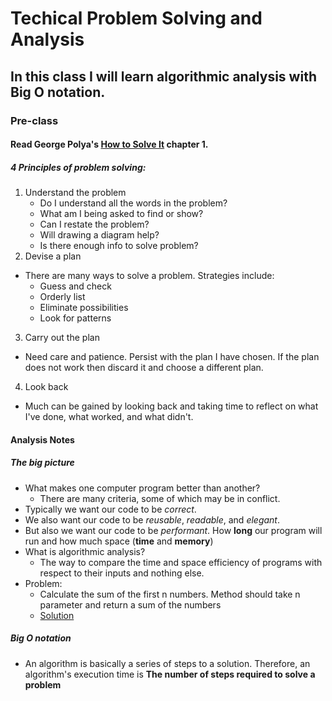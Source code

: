 # Techical Problem Solving and Analysis

## In this class I will learn algorithmic analysis with Big O notation.

### Pre-class

#### Read George Polya's [How to Solve It](https://math.berkeley.edu/~gmelvin/polya.pdf) chapter 1.
##### 4 Principles of problem solving:

1. Understand the problem
      * Do I understand all the words in the problem?
      * What am I being asked to find or show?
      * Can I restate the problem?
      * Will drawing a diagram help?
      * Is there enough info to solve problem?
2. Devise a plan
  * There are many ways to solve a problem. Strategies include:
    * Guess and check
    * Orderly list
    * Eliminate possibilities
    * Look for patterns
3. Carry out the plan
  * Need care and patience. Persist with the plan I have chosen. If the plan does not work then discard it and choose a different plan.
4. Look back
  * Much can be gained by looking back and taking time to reflect on what I've done, what worked, and what didn't.

#### Analysis Notes
##### The big picture

* What makes one computer program better than another?
  * There are many criteria, some of which may be in conflict.
* Typically we want our code to be *correct*.
* We also want our code to be *reusable*, *readable*, and *elegant*.
* But also we want our code to be *performant*. How __long__ our program will run and how much space (__time__ and __memory__)
* What is algorithmic analysis?
  * The way to compare the time and space efficiency of programs with respect to their inputs and nothing else.
* Problem:
  * Calculate the sum of the first n numbers. Method should take n parameter and return a sum of the numbers
  * [Solution](https://github.com/matt16749/practical_algoritms_and_data_structures/blob/master/1_technical_problem_solving_and_analysis/problems/1_sum_of_n.rb)

##### Big O notation

* An algorithm is basically a series of steps to a solution. Therefore, an algorithm's execution time is __The number of steps required to solve a problem__

